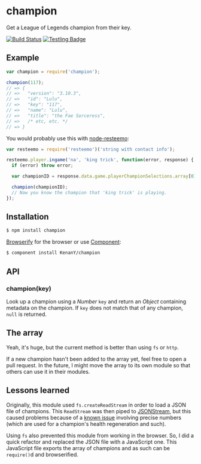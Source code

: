 # champion

Get a League of Legends champion from their key.

[![Build Status](https://travis-ci.org/KenanY/champion.svg?branch=master)](https://travis-ci.org/KenanY/champion)
[![Testling Badge](https://ci.testling.com/KenanY/champion.png)](https://ci.testling.com/KenanY/champion)

## Example

``` javascript
var champion = require('champion');

champion(117);
// => {
// =>   "version": "3.10.3",
// =>   "id": "Lulu",
// =>   "key": "117",
// =>   "name": "Lulu",
// =>   "title": "the Fae Sorceress",
// =>   /* etc, etc. */
// => }
```

You would probably use this with
[node-resteemo](https://github.com/KenanY/node-resteemo):

``` javascript
var resteemo = require('resteemo')('string with contact info');

resteemo.player.ingame('na', 'king trick', function(error, response) {
  if (error) throw error;

  var championID = response.data.game.playerChampionSelections.array[0].championId;

  champion(championID);
  // Now you know the champion that 'king trick' is playing.
});
```

## Installation

``` bash
$ npm install champion
```

[Browserify](https://github.com/substack/node-browserify) for the browser or use
[Component](https://github.com/component/component):

``` bash
$ component install KenanY/champion
```

## API

### champion(key)

Look up a champion using a _Number_ `key` and return an _Object_ containing
metadata on the champion. If `key` does not match that of any champion, `null`
is returned.

## The array

Yeah, it's huge, but the current method is better than using `fs` or `http`.

If a new champion hasn't been added to the array yet, feel free to open a pull
request. In the future, I might move the array to its own module so that others
can use it in their modules.

## Lessons learned

Originally, this module used `fs.createReadStream` in order to load a JSON file
of champions. This `ReadStream` was then piped to
[JSONStream](https://github.com/dominictarr/JSONStream), but this caused
problems because of a
[known issue](https://github.com/creationix/jsonparse/issues/2) involving
precise numbers (which are used for a champion's health regeneration and such).

Using `fs` also prevented this module from working in the browser. So, I did a
quick refactor and replaced the JSON file with a JavaScript one. This JavaScript
file exports the array of champions and as such can be `require()`d and
browserified.